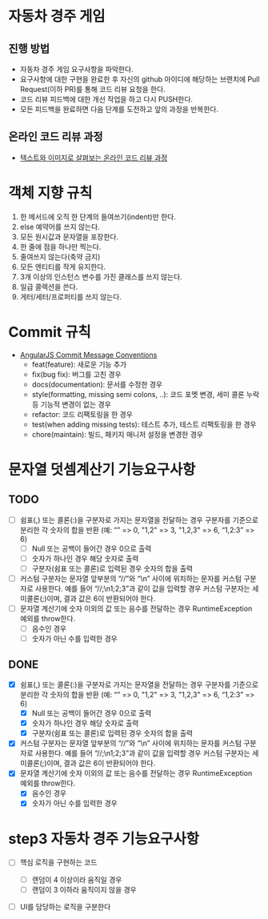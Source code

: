 # 자동차 경주 게임
## 진행 방법
* 자동차 경주 게임 요구사항을 파악한다.
* 요구사항에 대한 구현을 완료한 후 자신의 github 아이디에 해당하는 브랜치에 Pull Request(이하 PR)를 통해 코드 리뷰 요청을 한다.
* 코드 리뷰 피드백에 대한 개선 작업을 하고 다시 PUSH한다.
* 모든 피드백을 완료하면 다음 단계를 도전하고 앞의 과정을 반복한다.

## 온라인 코드 리뷰 과정
* [텍스트와 이미지로 살펴보는 온라인 코드 리뷰 과정](https://github.com/next-step/nextstep-docs/tree/master/codereview)

# 객체 지향 규칙
1. 한 메서드에 오직 한 단계의 들여쓰기(indent)만 한다.
2. else 예약어를 쓰지 않는다.
3. 모든 원시값과 문자열을 포장한다.
4. 한 줄에 점을 하나만 찍는다.
5. 줄여쓰지 않는다(축약 금지)
6. 모든 엔티티를 작게 유지한다.
7. 3개 이상의 인스턴스 변수를 가진 클래스를 쓰지 않는다.
8. 일급 콜렉션을 쓴다.
9. 게터/세터/프로퍼티를 쓰지 않는다.

# Commit 규칙
* [AngularJS Commit Message Conventions](https://edu.nextstep.camp/s/twbNYuxs/ls/4iPs94sh#:~:text=%EC%B0%B8%EA%B3%A0%EB%AC%B8%EC%84%9C%3A-,AngularJS%20Commit%20Message%20Conventions,-AngularJS%20Commit%20Message)
  * feat(feature): 새로운 기능 추가
  * fix(bug fix): 버그를 고친 경우
  * docs(documentation): 문서를 수정한 경우
  * style(formatting, missing semi colons, ..): 코드 포멧 변경, 세미 콜론 누락 등 기능적 변경이 없는 경우
  * refactor: 코드 리팩토링을 한 경우
  * test(when adding missing tests): 테스트 추가, 테스트 리팩토링을 한 경우
  * chore(maintain): 빌드, 패키지 매니저 설정을 변경한 경우


# 문자열 덧셈계산기 기능요구사항
## TODO
- [ ] 쉼표(,) 또는 콜론(:)을 구분자로 가지는 문자열을 전달하는 경우 구분자를 기준으로 분리한 각 숫자의 합을 반환 (예: “” => 0, "1,2" => 3, "1,2,3" => 6, “1,2:3” => 6)
  - [ ] Null 또는 공백이 들어간 경우 0으로 출력
  - [ ] 숫자가 하나인 경우 해당 숫자로 출력
  - [ ] 구분자(쉼표 또는 콜론)로 입력된 경우 숫자의 합을 출력
- [ ] 커스텀 구분자는 문자열 앞부분의 “//”와 “\n” 사이에 위치하는 문자를 커스텀 구분자로 사용한다. 예를 들어 “//;\n1;2;3”과 같이 값을 입력할 경우 커스텀 구분자는 세미콜론(;)이며, 결과 값은 6이 반환되어야 한다.
- [ ] 문자열 계산기에 숫자 이외의 값 또는 음수를 전달하는 경우 RuntimeException 예외를 throw한다.
  - [ ] 음수인 경우
  - [ ] 숫자가 아닌 수를 입력한 경우

## DONE
- [x] 쉼표(,) 또는 콜론(:)을 구분자로 가지는 문자열을 전달하는 경우 구분자를 기준으로 분리한 각 숫자의 합을 반환 (예: “” => 0, "1,2" => 3, "1,2,3" => 6, “1,2:3” => 6)
  - [x] Null 또는 공백이 들어간 경우 0으로 출력
  - [x] 숫자가 하나인 경우 해당 숫자로 출력
  - [x] 구분자(쉼표 또는 콜론)로 입력된 경우 숫자의 합을 출력
- [x] 커스텀 구분자는 문자열 앞부분의 “//”와 “\n” 사이에 위치하는 문자를 커스텀 구분자로 사용한다. 예를 들어 “//;\n1;2;3”과 같이 값을 입력할 경우 커스텀 구분자는 세미콜론(;)이며, 결과 값은 6이 반환되어야 한다.
- [x] 문자열 계산기에 숫자 이외의 값 또는 음수를 전달하는 경우 RuntimeException 예외를 throw한다.
  - [x] 음수인 경우
  - [x] 숫자가 아닌 수를 입력한 경우

# step3 자동차 경주 기능요구사항
- [ ] 핵심 로직을 구현하는 코드 
  - [ ] 랜덤이 4 이상이라 움직일 경우
  - [ ] 랜덤이 3 이하라 움직이지 않을 경우
- [ ] UI를 담당하는 로직을 구분한다

